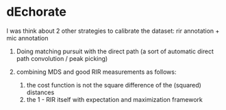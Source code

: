 # dEchorate

I was think about 2 other strategies to calibrate the dataset: rir annotation + mic annotation

1. Doing matching pursuit with the direct path (a sort of automatic direct path convolution / peak picking)
2. combining MDS and good RIR measurements as follows:

   1. the cost function is not the square difference of the (squared) distances
   2. the 1 - RIR itself with expectation and maximization framework
